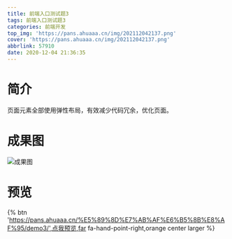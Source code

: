 ```yaml
---
title: 前端入口测试题3
tags: 前端入口测试题3
categories: 前端开发
top_img: 'https://pans.ahuaaa.cn/img/202112042137.png'
cover: 'https://pans.ahuaaa.cn/img/202112042137.png'
abbrlink: 57910
date: 2020-12-04 21:36:35
---
```

# 简介
页面元素全部使用弹性布局，有效减少代码冗余，优化页面。
# 成果图
![成果图](https://pans.ahuaaa.cn/img/202112042137.png)

# 预览
{% btn 'https://pans.ahuaaa.cn/%E5%89%8D%E7%AB%AF%E6%B5%8B%E8%AF%95/demo3/',点我预览,far fa-hand-point-right,orange center  larger %}
<!-- <div class="btn-center">
https://pans.ahuaaa.cn/%E5%89%8D%E7%AB%AF%E6%B5%8B%E8%AF%95/demo3/
</div> -->